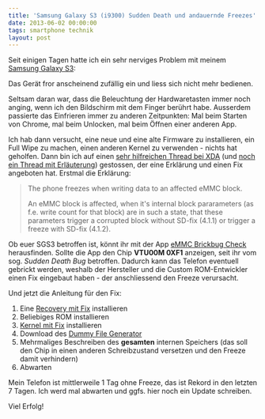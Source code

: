 ```yaml
---
title: 'Samsung Galaxy S3 (i9300) Sudden Death und andauernde Freezes'
date: 2013-06-02 00:00:00
tags: smartphone technik
layout: post
---
```

Seit einigen Tagen hatte ich ein sehr nerviges Problem mit meinem [Samsung Galaxy S3][0]:

Das Gerät fror anscheinend zufällig ein und liess sich nicht mehr bedienen.

Seltsam daran war, dass die Beleuchtung der Hardwaretasten immer noch anging, wenn ich den
Bildschirm mit dem Finger berührt habe. Ausserdem passierte das Einfrieren immer zu anderen
Zeitpunkten: Mal beim Starten von Chrome, mal beim Unlocken, mal beim Öffnen einer anderen
App.

Ich hab dann versucht, eine neue und eine alte Firmware zu installieren, ein Full Wipe zu
machen, einen anderen Kernel zu verwenden - nichts hat geholfen. Dann bin ich auf einen
[sehr hilfreichen Thread bei XDA][1] (und [noch ein Thread mit Erläuterung][4]) gestossen,
der eine Erklärung und einen Fix angeboten hat. Erstmal die Erklärung:

> The phone freezes when writing data to an affected eMMC block.
>
> An eMMC block is affected, when it's internal block pararameters (as f.e. write count
> for that block) are in such a state, that these parameters trigger a corrupted block
> without SD-fix (4.1.1) or trigger a freeze with SD-fix (4.1.2).

Ob euer SGS3 betroffen ist, könnt ihr mit der App [eMMC Brickbug Check][6] herausfinden.
Sollte die App den Chip **VTU00M 0XF1** anzeigen, seit ihr vom sog. *Sudden Death Bug*
betroffen. Dadurch kann das Telefon eventuell gebrickt werden, weshalb der Hersteller und
die Custom ROM-Entwickler einen Fix eingebaut haben - der anschliessend den Freeze verursacht.

Und jetzt die Anleitung für den Fix:

1. Eine [Recovery mit Fix][2] installieren
2. Beliebiges ROM installieren
3. [Kernel mit Fix][5] installieren
4. Download des [Dummy File Generator][3]
5. Mehrmaliges Beschreiben des **gesamten** internen Speichers (das soll den Chip in einen anderen Schreibzustand versetzen und den Freeze damit verhindern)
6. Abwarten

Mein Telefon ist mittlerweile 1 Tag ohne Freeze, das ist Rekord in den letzten 7 Tagen. Ich werd
mal abwarten und ggfs. hier noch ein Update schreiben.

Viel Erfolg!

[0]: http://www.samsung.com/de/consumer/mobile-device/mobilephones/smartphones/GT-I9300MBDDBT
[1]: http://forum.xda-developers.com/showthread.php?t=2133401
[2]: http://forum.xda-developers.com/showthread.php?t=2002953
[3]: https://play.google.com/store/apps/details?id=jp.nomunomu.dummy
[4]: http://forum.xda-developers.com/showthread.php?t=2091045
[5]: http://forum.xda-developers.com/showthread.php?t=1709686
[6]: https://play.google.com/store/apps/details?id=net.vinagre.android.emmc_check
